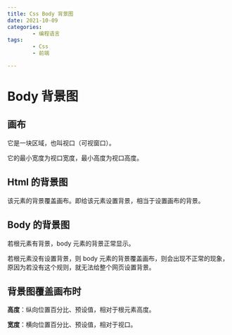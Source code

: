 ```yaml
---
title: Css Body 背景图
date: 2021-10-09
categories:
        - 编程语言
tags:
        - Css
        - 前端

---
```


# Body 背景图

## 画布

它是一块区域，也叫视口（可视窗口）。

它的最小宽度为视口宽度，最小高度为视口高度。

## Html 的背景图

该元素的背景覆盖画布。即给该元素设置背景，相当于设置画布的背景。

## Body 的背景图

若根元素有背景，body 元素的背景正常显示。

若根元素没有设置背景，则 body 元素的背景覆盖画布，则会出现不正常的现象，原因为若没有这个规则，就无法给整个网页设置背景。

## 背景图覆盖画布时

**高度**：纵向位置百分比、预设值，相对于根元素高度。

**宽度**：横向位置百分比、预设值，相对于视口。
